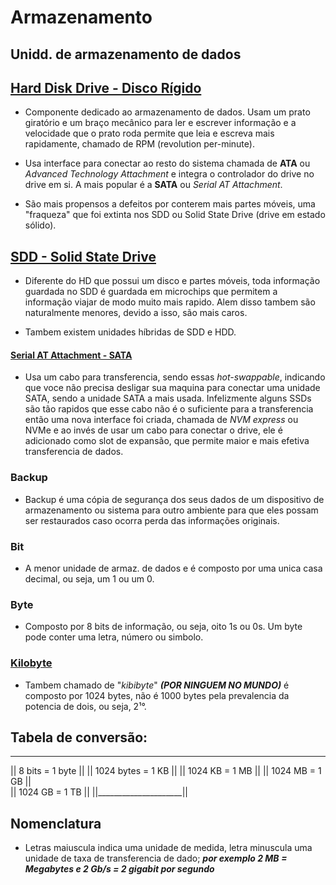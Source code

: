 # Armazenamento    

## Unidd. de armazenamento de dados

## [Hard Disk Drive - Disco Rígido](https://en.wikipedia.org/wiki/Hard_disk_drive)   

- Componente dedicado ao armazenamento de dados. Usam um prato giratório e um braço mecânico para ler e escrever informação e a velocidade que o prato roda permite que leia e escreva mais rapidamente, chamado de RPM (revolution per-minute).    

- Usa interface para conectar ao resto do sistema chamada de **ATA** ou *Advanced Technology Attachment* e integra o controlador do drive no drive em si. A mais popular é a **SATA** ou *Serial AT Attachment*.   

- São mais propensos a defeitos por conterem mais partes móveis, uma "fraqueza" que foi extinta nos SDD ou Solid State Drive (drive em estado sólido).   

## [SDD - Solid State Drive](https://en.wikipedia.org/wiki/Solid-state_drive)    

- Diferente do HD que possui um disco e partes móveis, toda informação guardada no SDD é guardada em microchips que permitem a informação viajar de modo muito mais rapido. Alem disso tambem são naturalmente menores, devido a isso, são mais caros. 

- Tambem existem unidades híbridas de SDD e HDD.

#### [Serial AT Attachment - SATA](https://en.wikipedia.org/wiki/SATA)   

- Usa um cabo para transferencia, sendo essas *hot-swappable*, indicando que voce não precisa desligar sua maquina para conectar uma unidade SATA, sendo a unidade SATA a mais usada. Infelizmente alguns SSDs são tão rapidos que esse cabo não é o suficiente para a transferencia então uma nova interface foi criada, chamada de *NVM express* ou NVMe e ao invés de usar um cabo para conectar o drive, ele é adicionado como slot de expansão, que permite maior e mais efetiva transferencia de dados. 

### Backup   

- Backup é uma cópia de segurança dos seus dados de um dispositivo de armazenamento ou sistema para outro ambiente para que eles possam ser restaurados caso ocorra perda das informações originais.

### Bit    

- A menor unidade de armaz. de dados e é composto por uma unica casa decimal, ou seja, um 1 ou um 0.    

### Byte    

- Composto por 8 bits de informação, ou seja, oito 1s ou 0s. Um byte pode conter uma letra, número ou simbolo.   

### [Kilobyte](https://en.wikipedia.org/wiki/Kilobyte)   

- Tambem chamado de "*kibibyte*" ***(POR NINGUEM NO MUNDO)*** é composto por 1024 bytes, não é 1000 bytes pela prevalencia da potencia de dois, ou seja, 2¹°.    

## Tabela de conversão:   
  _____________________
|| 8 bits     = 1 byte ||
|| 1024 bytes = 1 KB   ||
|| 1024 KB    = 1 MB   ||
|| 1024 MB    = 1 GB   ||     
|| 1024 GB    = 1 TB   ||
||_____________________||   

## Nomenclatura   

- Letras maiuscula indica uma unidade de medida, letra minuscula uma unidade de taxa de transferencia de dado; ***por exemplo 2 MB = Megabytes e 2 Gb/s = 2 gigabit por segundo***